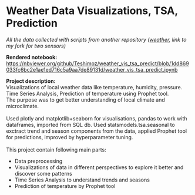 # Weather Data Visualizations, TSA, Prediction
*All the data collected with scripts from another repository ([weather](https://github.com/Teshimoz/weather), link to my fork for two sensors)*

<b>Rendered notebook:</b><br>
https://nbviewer.org/github/Teshimoz/weather_vis_tsa_predict/blob/1dd869033fc6bc2e1ae1ed716c5a9aa7de89131d/weather_vis_tsa_predict.ipynb

<b>Project description:</b><br>
Visualizations of local weather data like temperature, humidity, pressure. Time Series Analysis, Prediction of temperature using Prophet tool.<br>
The purpose was to get better understanding of local climate and microclimate.<br><br>
Used plotly and matplotlib+seaborn for visualisations, pandas to work with dataframes, imported from SQL db. Used statsmodels.tsa.seasonal to exctract trend and season components from the data, applied Prophet tool for predictions, improved by hyperparameter tuning.<br>
<br>This project contain following main parts:
* Data preprocessing
* Visualizations of data in different perspectives to explore it better and discover some patterns
* Time Series Analysis to understand trends and seasons
* Prediction of temperature by Prophet tool
